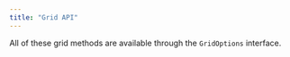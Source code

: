 ```yaml
---
title: "Grid API"
---
```


All of these grid methods are available through the `GridOptions` interface.

<api-documentation source='api.json'></api-documentation>